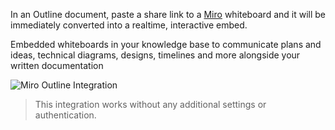 In an Outline document, paste a share link to a [Miro](https://miro.com/) whiteboard and it will be immediately converted into a realtime, interactive embed.

Embedded whiteboards in your knowledge base to communicate plans and ideas, technical diagrams, designs, timelines and more alongside your written documentation

![Miro Outline Integration](/images/integrations/screenshots/realtime-board.png)

> This integration works without any additional settings or authentication.
